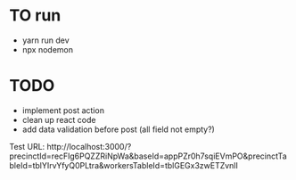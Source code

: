 # TO run
- yarn run dev
- npx nodemon

# TODO
- implement post action
- clean up react code
- add data validation before post (all field not empty?)

Test URL: http://localhost:3000/?precinctId=recFlg6PQZZRiNpWa&baseId=appPZr0h7sqiEVmPO&precinctTableId=tblYIrvYfyQ0PLtra&workersTableId=tblGEGx3zwETZvnlI
